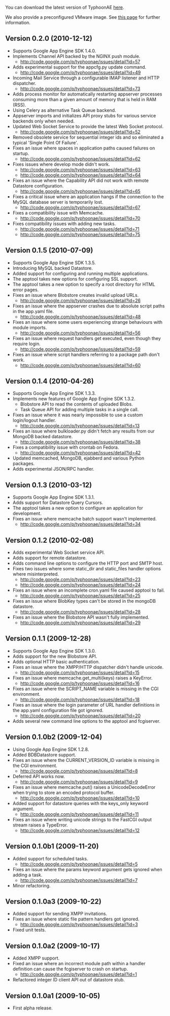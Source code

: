 You can download the latest version of TyphoonAE [here](http://code.google.com/p/typhoonae/downloads/list).

We also provide a preconfigured VMware image. See [this page](VMware.md) for
further information.

## Version 0.2.0 (2010-12-12) ##

  * Supports Google App Engine SDK 1.4.0.
  * Implements Channel API backed by the NGINX push module.
    * http://code.google.com/p/typhoonae/issues/detail?id=57
  * Adds experimental support for the appcfg.py update command.
    * http://code.google.com/p/typhoonae/issues/detail?id=49
  * Incoming Mail Service through a configurable IMAP listener and HTTP dispatcher.
    * http://code.google.com/p/typhoonae/issues/detail?id=73
  * Adds process monitor for automatically restarting appserver processes consuming more than a given amount of memory that is held in RAM (RSS).
  * Using Celery as alternative Task Queue backend.
  * Appserver imports and initializes API proxy stubs for various service backends only when needed.
  * Updated Web Socket Service to provide the latest Web Socket protocol.
    * http://code.google.com/p/typhoonae/issues/detail?id=52
  * Removed obsolete service for sequential integer ids and so eliminated a typical 'Single Point Of Failure'.
  * Fixes an issue where spaces in application paths caused failures on startup.
    * http://code.google.com/p/typhoonae/issues/detail?id=62
  * Fixes issues where develop mode didn't work.
    * http://code.google.com/p/typhoonae/issues/detail?id=63
    * http://code.google.com/p/typhoonae/issues/detail?id=64
  * Fixes an issue where the Capability API did not work with remote Datastore configuration.
    * http://code.google.com/p/typhoonae/issues/detail?id=65
  * Fixes a critical issue where an application hangs if the connection to the MySQL database server is temporarily lost.
    * http://code.google.com/p/typhoonae/issues/detail?id=67
  * Fixes a compatibility issue with Memcache.
    * http://code.google.com/p/typhoonae/issues/detail?id=70
  * Fixes compatibility issues with adding new tasks.
    * http://code.google.com/p/typhoonae/issues/detail?id=71
    * http://code.google.com/p/typhoonae/issues/detail?id=75

## Version 0.1.5 (2010-07-09) ##

  * Supports Google App Engine SDK 1.3.5.
  * Introducing MySQL backed Datastore.
  * Added support for configuring and running multiple applications.
  * The apptool takes new options for configuring SSL support.
  * The apptool takes a new option to specify a root directory for HTML error pages.
  * Fixes an issue where Blobstore creates invalid upload URLs.
    * http://code.google.com/p/typhoonae/issues/detail?id=26
  * Fixes an issue where the appserver crashes due to absolute script paths in the app.yaml file.
    * http://code.google.com/p/typhoonae/issues/detail?id=48
  * Fixes an issue where some users experiencing strange behaviours with module imports.
    * http://code.google.com/p/typhoonae/issues/detail?id=56
  * Fixes an issue where request handlers get executed, even though they require login.
    * http://code.google.com/p/typhoonae/issues/detail?id=59
  * Fixes an issue where script handlers referring to a package path don't work.
    * http://code.google.com/p/typhoonae/issues/detail?id=60

## Version 0.1.4 (2010-04-26) ##

  * Supports Google App Engine SDK 1.3.3.
  * Implements new features of Google App Engine SDK 1.3.2.
    * Blobstore API to read the contents of uploaded Blobs.
    * Task Queue API for adding multiple tasks in a single call.
  * Fixes an issue where it was nearly impossible to use a custom login/logout handler.
    * http://code.google.com/p/typhoonae/issues/detail?id=13
  * Fixes an issue where bulkloader.py didn't fetch any results from our MongoDB backed datastore.
    * http://code.google.com/p/typhoonae/issues/detail?id=38
  * Fixes a compatibility issue with crontab on Fedora.
    * http://code.google.com/p/typhoonae/issues/detail?id=42
  * Updated memcached, MongoDB, ejabberd and various Python packages.
  * Adds experimental JSON/RPC handler.

## Version 0.1.3 (2010-03-12) ##

  * Supports Google App Engine SDK 1.3.1.
  * Adds support for Datastore Query Cursors.
  * The apptool takes a new option to configure an application for development.
  * Fixes an issue where memcache batch support wasn't implemented.
    * http://code.google.com/p/typhoonae/issues/detail?id=34

## Version 0.1.2 (2010-02-08) ##

  * Adds experimental Web Socket service API.
  * Adds support for remote datastore.
  * Adds command line options to configure the HTTP port and SMTP host.
  * Fixes two issues where some static\_dir and static\_files handler options where misinterpreted.
    * http://code.google.com/p/typhoonae/issues/detail?id=23
    * http://code.google.com/p/typhoonae/issues/detail?id=24
  * Fixes an issue where an incomplete cron.yaml file caused apptool to fail.
    * http://code.google.com/p/typhoonae/issues/detail?id=25
  * Fixes an issue where BlobKey types can't be stored in the mongoDB datastore.
    * http://code.google.com/p/typhoonae/issues/detail?id=28
  * Fixes an issue where the Blobstore API wasn't fully implemented.
    * http://code.google.com/p/typhoonae/issues/detail?id=29

## Version 0.1.1 (2009-12-28) ##

  * Supports Google App Engine SDK 1.3.0.
  * Adds support for the new Blobstore API.
  * Adds optional HTTP basic authentication.
  * Fixes an issue where the XMPP/HTTP dispatcher didn't handle unicode.
    * http://code.google.com/p/typhoonae/issues/detail?id=15
  * Fixes an issue where memcache.get\_multi(keys) raises a KeyError.
    * http://code.google.com/p/typhoonae/issues/detail?id=16
  * Fixes an issue where the SCRIPT\_NAME variable is missing in the CGI environment.
    * http://code.google.com/p/typhoonae/issues/detail?id=18
  * Fixes an issue where the login parameter of URL handler definitions in the app.yaml configuration file got ignored.
    * http://code.google.com/p/typhoonae/issues/detail?id=20
  * Adds several new command line options to the apptool and fcgiserver.

## Version 0.1.0b2 (2009-12-04) ##

  * Using Google App Engine SDK 1.2.8.
  * Added BDBDatastore support.
  * Fixes an issue where the CURRENT\_VERSION\_ID variable is missing in the CGI environment.
    * http://code.google.com/p/typhoonae/issues/detail?id=8
  * Deferred API works now.
    * http://code.google.com/p/typhoonae/issues/detail?id=9
  * Fixes an issue where memcache.put() raises a UnicodeDecodeError when trying to store an encoded protocol buffer.
    * http://code.google.com/p/typhoonae/issues/detail?id=10
  * Added support for datastore queries with the keys\_only keyword argument.
    * http://code.google.com/p/typhoonae/issues/detail?id=11
  * Fixes an issue where writing unicode strings to the FastCGI output stream raises a TypeError.
    * http://code.google.com/p/typhoonae/issues/detail?id=12

## Version 0.1.0b1 (2009-11-20) ##

  * Added support for scheduled tasks.
    * http://code.google.com/p/typhoonae/issues/detail?id=5
  * Fixes an issue where the params keyword argument gets ignored when adding a task.
    * http://code.google.com/p/typhoonae/issues/detail?id=7
  * Minor refactoring.

## Version 0.1.0a3 (2009-10-22) ##

  * Added support for sending XMPP invitations.
  * Fixes an issue where static file pattern handlers got ignored.
    * http://code.google.com/p/typhoonae/issues/detail?id=3
  * Fixed unit tests.

## Version 0.1.0a2 (2009-10-17) ##

  * Added XMPP support.
  * Fixed an issue where an incorrect module path within a handler definition can cause the fcgiserver to crash on startup.
    * http://code.google.com/p/typhoonae/issues/detail?id=1
  * Refactored integer ID client API out of datastore stub.

## Version 0.1.0a1 (2009-10-05) ##

  * First alpha release.